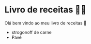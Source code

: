 # Livro de receitas :man_cook:

Olá bem vindo ao meu livro de receitas :wave:
 - strogonoff de carne
 - Pavê
